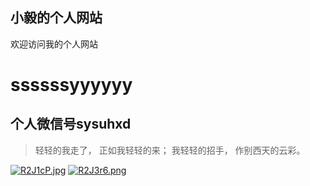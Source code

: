 ## 小毅的个人网站   

欢迎访问我的个人网站
# ssssssyyyyyy
## 个人微信号sysuhxd
>轻轻的我走了，
>正如我轻轻的来；
>我轻轻的招手，
>作别西天的云彩。 
>
[![R2J1cP.jpg](https://www.helloimg.com/images/2022/04/29/R2J1cP.jpg)](https://www.helloimg.com/image/R2J1cP)
[![R2J3r6.png](https://www.helloimg.com/images/2022/04/29/R2J3r6.png)](https://www.helloimg.com/image/R2J3r6)

